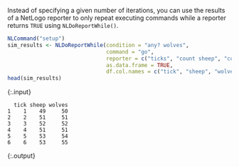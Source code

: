 ---
---

Instead of specifying a given number of iterations, you can use the results of a NetLogo reporter to only repeat executing commands while a reporter returns `TRUE` using `NLDoReportWhile()`. 


  

~~~r
NLCommand("setup")
sim_results <- NLDoReportWhile(condition = "any? wolves", 
                               command = "go",
                               reporter = c("ticks", "count sheep", "count wolves"),
                               as.data.frame = TRUE,
                               df.col.names = c("tick", "sheep", "wolves"))
head(sim_results)
~~~
{:.input}
~~~
  tick sheep wolves
1    1    49     50
2    2    51     51
3    3    52     52
4    4    51     51
5    5    53     54
6    6    53     55
~~~
{:.output}
